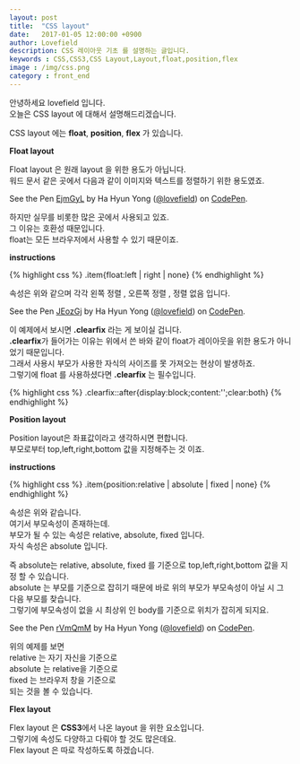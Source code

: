 ```yaml
---
layout: post
title:  "CSS layout"
date:   2017-01-05 12:00:00 +0900
author: Lovefield
description: CSS 레이아웃 기초 를 설명하는 글입니다.
keywords : CSS,CSS3,CSS Layout,Layout,float,position,flex
image : /img/css.png
category : front_end
---
```


안녕하세요 lovefield 입니다.<br>
오늘은 <span class="blue">CSS layout</span> 에 대해서 설명해드리겠습니다.

<span class="blue">CSS layout</span> 에는 <b class="blue">float</b>, <b class="blue">position</b>, <b class="blue">flex</b> 가 있습니다.
<div class="emp40"></div>
<p class="h2"><b>Float layout</b></p>

<span class="blue">Float layout</span> 은 원래 layout 을 위한 용도가 아닙니다.<br>
워드 문서 같은 곳에서 다음과 같이 이미지와 텍스트를 정렬하기 위한 용도였죠.

<p data-height="300" data-theme-id="dark" data-slug-hash="EjmGyL" data-default-tab="result" data-user="lovefield" data-embed-version="2" data-pen-title="EjmGyL" class="codepen">See the Pen <a href="http://codepen.io/lovefield/pen/EjmGyL/">EjmGyL</a> by Ha Hyun Yong (<a href="http://codepen.io/lovefield">@lovefield</a>) on <a href="http://codepen.io">CodePen</a>.</p>
<script async src="https://production-assets.codepen.io/assets/embed/ei.js"></script>

하지만 실무를 비롯한 많은 곳에서 사용되고 있죠.<br>
그 이유는 호환성 때문입니다.<br>
<span class="blue">float</span>는 모든 브라우저에서 사용할 수 있기 때문이죠.

<div class="emp20"></div>
<p class="h3"><b>instructions</b></p>

{% highlight css %}
.item{float:left | right | none}
{% endhighlight %}

속성은 위와 같으며 각각 왼쪽 정렬 , 오른쪽 정렬 , 정렬 없음 입니다.

<p data-height="265" data-theme-id="dark" data-slug-hash="JEozGj" data-default-tab="result" data-user="lovefield" data-embed-version="2" data-pen-title="JEozGj" class="codepen">See the Pen <a href="http://codepen.io/lovefield/pen/JEozGj/">JEozGj</a> by Ha Hyun Yong (<a href="http://codepen.io/lovefield">@lovefield</a>) on <a href="http://codepen.io">CodePen</a>.</p>
<script async src="https://production-assets.codepen.io/assets/embed/ei.js"></script>

이 예제에서 보시면 <b class="blue">.clearfix</b> 라는 게 보이실 겁니다.<br>
<b class="blue">.clearfix</b>가 들어가는 이유는 위에서 쓴 바와 같이 <span class="blue">float</span>가 레이아웃을 위한 용도가 아니었기 때문입니다.<br>
그래서 사용시 부모가 사용한 자식의 사이즈를 못 가져오는 현상이 발생하죠.<br>
그렇기에 <span class="blue">float</span> 를 사용하셨다면 <b class="blue">.clearfix</b> 는 필수입니다.

{% highlight css %}
.clearfix::after{display:block;content:'';clear:both}
{% endhighlight %}

<div class="emp40"></div>
<p class="h2"><b>Position layout</b></p>

<span class="blue">Position layout</span>은 좌표값이라고 생각하시면 편합니다.<br>
부모로부터 <span class="blue">top,left,right,bottom</span> 값을 지정해주는 것 이죠.

<div class="emp20"></div>
<p class="h3"><b>instructions</b></p>

{% highlight css %}
.item{position:relative | absolute | fixed | none}
{% endhighlight %}

속성은 위와 같습니다.<br>
여기서 부모속성이 존재하는데.<br>
부모가 될 수 있는 속성은 <span class="blue">relative</span>, <span class="blue">absolute</span>, <span class="blue">fixed</span> 입니다.<br>
자식 속성은 <span class="blue">absolute</span> 입니다.

즉 <span class="blue">absolute</span>는 <span class="blue">relative</span>, <span class="blue">absolute</span>, <span class="blue">fixed</span> 를 기준으로 <span class="blue">top,left,right,bottom</span> 값을 지정 할 수 있습니다.<br>
<span class="blue">absolute</span> 는 부모를 기준으로 잡히기 때문에 바로 위의 부모가 부모속성이 아닐 시 그 다음 부모를 찾습니다.<br>
그렇기에 부모속성이 없을 시 최상위 인 body를 기준으로 위치가 잡히게 되지요.

<p data-height="265" data-theme-id="dark" data-slug-hash="rVmQmM" data-default-tab="result" data-user="lovefield" data-embed-version="2" data-pen-title="rVmQmM" class="codepen">See the Pen <a href="http://codepen.io/lovefield/pen/rVmQmM/">rVmQmM</a> by Ha Hyun Yong (<a href="http://codepen.io/lovefield">@lovefield</a>) on <a href="http://codepen.io">CodePen</a>.</p>
<script async src="https://production-assets.codepen.io/assets/embed/ei.js"></script>

위의 예제를 보면<br>
<span class="blue">relative</span> 는 자기 자신을 기준으로 <br>
<span class="blue">absolute</span> 는 <span class="blue">relative</span>을 기준으로 <br>
<span class="blue">fixed</span> 는 브라우저 창을 기준으로 <br>
되는 것을 볼 수 있습니다.

<div class="emp40"></div>
<p class="h2"><b>Flex layout</b></p>

<span class="blue">Flex layout</span> 은 <b class="blue">CSS3</b>에서 나온 layout 을 위한 요소입니다.<br>
그렇기에 속성도 다양하고 다뤄야 할 것도 많은데요.<br>
<span class="blue">Flex layout</span> 은 따로 작성하도록 하겠습니다.

